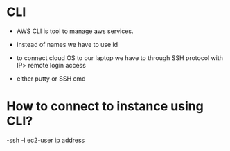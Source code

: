 # CLI
- AWS CLI is tool to manage aws services.

- instead of names we have to use id

- to connect cloud OS to our laptop we have to through SSH protocol with IP> remote login access

- either putty or SSH cmd

# How to connect to instance using CLI?

-ssh -l ec2-user ip address
